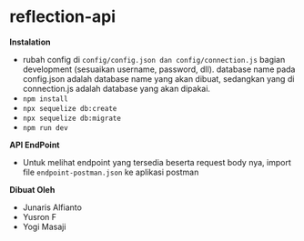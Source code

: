 # reflection-api
**Instalation**

 - rubah config di `config/config.json dan config/connection.js` bagian development (sesuaikan username, password, dll). database name pada config.json adalah database name yang akan dibuat, sedangkan yang di connection.js adalah database yang akan dipakai.
 - `npm install`
 - `npx sequelize db:create`
 - `npx sequelize db:migrate`
 - `npm run dev`
 
 **API EndPoint**
- Untuk melihat endpoint yang tersedia beserta request body nya, import file `endpoint-postman.json` ke aplikasi postman

**Dibuat Oleh**
- Junaris Alfianto
- Yusron F
- Yogi Masaji

